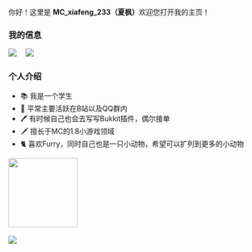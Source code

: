 <div align="contain">
你好！这里是 <b>MC_xiafeng_233（夏枫）</b>欢迎您打开我的主页！</h2>


<h3> 我的信息 </h3>
  <img src="https://img.shields.io/badge/QQ-2821097371-red"></a>&emsp;
  <a href="https://space.bilibili.com/448488855/"><img src="https://img.shields.io/badge/bilibili-B%E7%AB%99-ff69b4"></a>&emsp;
  
<h3> 个人介绍 </h3>

- 📚 我是一个学生
- 📶 平常主要活跃在B站以及QQ群内
- 🖊️ 有时候自己也会去写写Bukkit插件，偶尔接单
- 🗡️ 擅长于MC的1.8小游戏领域
- 🐈 喜欢Furry，同时自己也是一只小动物，希望可以扩列到更多的小动物
  
</div>
   <img height="137px" src="https://github-readme-stats.vercel.app/api?username=mcxiafeng&hide_title=true&hide_border=true&show_icons=trueline_height=21&text_color=000&icon_color=000&bg_color=0,ea6161,ffc64d,fff,fff&theme=graywhite" />
   <br></br>
    <img src="https://github-readme-stats.vercel.app/api/top-langs/?username=mcxiafeng&hide_title=true&hide_border=true&layout=compact&langs_count=6&text_color=000&icon_color=fff&bg_color=0,52fa5a,4dfcff,c64dff&theme=graywhite" />

